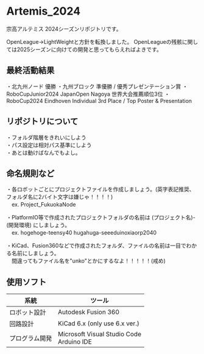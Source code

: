 # Artemis_2024

宗高アルテミス 2024シーズンリポジトリです。

OpenLeague→LightWeightと方針を転換しました。
OpenLeagueの残骸に関しては2025シーズンに向けての開発と思ってもらえればよきです。

## 最終活動結果
・北九州ノード 優勝
・九州ブロック 準優勝 / 優秀プレゼンテーション賞
・RoboCupJunior2024 JapanOpen Nagoya 世界大会推薦順位3位
・RoboCup2024 Eindhoven Individual 3rd Place / Top Poster & Presentation

## リポジトリについて
・フォルダ階層をきれいにしよう  
・パス設定は相対パス基準にしよう  
・あとは動けばなんでもよし。  

## 命名規則など
・各ロボットごとにプロジェクトファイルを作成しましょう。(英字表記推奨、フォルダ名に2バイト文字は嫌じゃ！！！！)  
　ex. Project_FukuokaNode

・PlatformIO等で作成されたプロジェクトフォルダの名前は (プロジェクト名)-(開発環境) にしましょう。  
　ex. hogehoge-teensy40 hugahuga-seeeduinoxiaorp2040
 
・KiCad、Fusion360などで作成されたフォルダ、ファイルの名前は一目でわかる名前にしましょう。  
　間違ってもファイル名を"unko"とかにするなよ！！！！！(戒め)

 ## 使用ソフト
 |系統|ツール|
 |----|----|
 |ロボット設計|Autodesk Fusion 360  |
 |回路設計|KiCad 6.x (only use 6.x ver.)  |
 |プログラム開発|Microsoft Visual Studio Code <br>Arduino IDE   |
